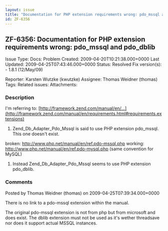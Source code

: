 ```yaml
---
layout: issue
title: "Documentation for PHP extension requirements wrong: pdo_mssql and pdo_dblib"
id: ZF-6356
---
```


ZF-6356: Documentation for PHP extension requirements wrong: pdo\_mssql and pdo\_dblib
--------------------------------------------------------------------------------------

 Issue Type: Docs: Problem Created: 2009-04-20T10:21:38.000+0000 Last Updated: 2009-04-25T07:43:46.000+0000 Status: Resolved Fix version(s): - 1.8.1 (12/May/09)
 
 Reporter:  Karsten Wutzke (kwutzke)  Assignee:  Thomas Weidner (thomas)  Tags: 
 Related issues: 
 Attachments: 
### Description

I'm referring to: [http://framework.zend.com/manual/en/…](http://framework.zend.com/manual/en/requirements.html#requirements.extensions)

1. Zend\_Db\_Adapter\_Pdo\_Mssql is said to use PHP extension pdo\_mssql. This one doesn't exist.

broken: <http://www.php.net/manual/en/ref.pdo-mssql.php> working: <http://www.php.net/manual/en/ref.pdo-mysql.php> (same convention for MySQL)

1. Instead Zend\_Db\_Adapter\_Pdo\_Mssql seems to use PHP extension pdo\_dblib.
 


 

### Comments

Posted by Thomas Weidner (thomas) on 2009-04-25T07:39:34.000+0000

There is no link to a pdo-mssql extension within the manual.

The original pdo-mssql extension is not from php but from microsoft and does exist. The dblib extension must not be used as it's wether threadsave nor does it support actual MSSQL instances.

 

 